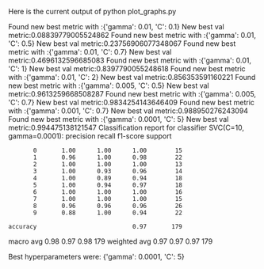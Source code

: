 Here is the current output of python plot_graphs.py

Found new best metric with :{'gamma': 0.01, 'C': 0.1}
New best val metric:0.08839779005524862
Found new best metric with :{'gamma': 0.01, 'C': 0.5}
New best val metric:0.23756906077348067
Found new best metric with :{'gamma': 0.01, 'C': 0.7}
New best val metric:0.4696132596685083
Found new best metric with :{'gamma': 0.01, 'C': 1}
New best val metric:0.8397790055248618
Found new best metric with :{'gamma': 0.01, 'C': 2}
New best val metric:0.856353591160221
Found new best metric with :{'gamma': 0.005, 'C': 0.5}
New best val metric:0.9613259668508287
Found new best metric with :{'gamma': 0.005, 'C': 0.7}
New best val metric:0.9834254143646409
Found new best metric with :{'gamma': 0.001, 'C': 0.7}
New best val metric:0.988950276243094
Found new best metric with :{'gamma': 0.0001, 'C': 5}
New best val metric:0.994475138121547
Classification report for classifier SVC(C=10, gamma=0.0001):
              precision    recall  f1-score   support

           0       1.00      1.00      1.00        15
           1       0.96      1.00      0.98        22
           2       1.00      1.00      1.00        13
           3       1.00      0.93      0.96        14
           4       1.00      0.89      0.94        18
           5       1.00      0.94      0.97        18
           6       1.00      1.00      1.00        16
           7       1.00      1.00      1.00        15
           8       0.96      0.96      0.96        26
           9       0.88      1.00      0.94        22

    accuracy                           0.97       179
   macro avg       0.98      0.97      0.98       179
weighted avg       0.97      0.97      0.97       179


Best hyperparameters were:
{'gamma': 0.0001, 'C': 5}

